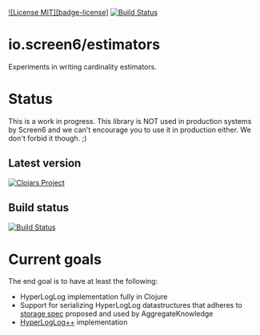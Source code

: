 [![License MIT][badge-license]](http://opensource.org/licenses/MIT)
[![Build Status](https://travis-ci.org/screen6/cardinality.png?branch=master)](https://travis-ci.org/screen6/cardinality)

io.screen6/estimators
=====================

Experiments in writing cardinality estimators.

# Status

This is a work in progress. This library is NOT used in production
systems by Screen6 and we can't encourage you to use it in production
either. We don't forbid it though. ;)

## Latest version

[![Clojars Project](http://clojars.org/io.screen6/cardinality/latest-version.svg)](http://clojars.org/io.screen6/cardinality)

## Build status

[![Build Status](https://travis-ci.org/screen6/cardinality.png?branch=master)](https://travis-ci.org/screen6/cardinality)

# Current goals

 The end goal is to have at least the following:

* HyperLogLog implementation fully in Clojure
* Support for serializing HyperLogLog datastructures that adheres to
  [storage spec](https://github.com/aggregateknowledge/hll-storage-spec/blob/master/STORAGE.md)
  proposed and used by AggregateKnowledge
* [HyperLogLog++](http://static.googleusercontent.com/external_content/untrusted_dlcp/research.google.com/en/us/pubs/archive/40671.pdf)
  implementation
